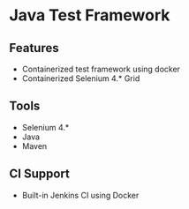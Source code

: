 # Java Test Framework 

## Features

- Containerized test framework using docker
- Containerized Selenium 4.* Grid


## Tools

- Selenium 4.*
- Java
- Maven

## CI Support

- Built-in Jenkins CI using Docker
